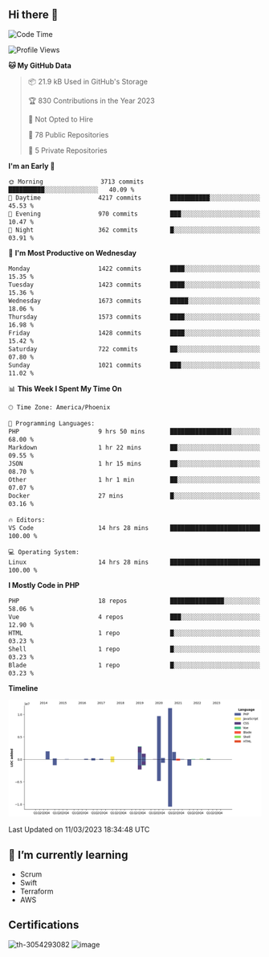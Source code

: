 ## Hi there 👋

<!--START_SECTION:waka-->
![Code Time](http://img.shields.io/badge/Code%20Time-8%2C105%20hrs%2016%20mins-blue)

![Profile Views](http://img.shields.io/badge/Profile%20Views-60-blue)

**🐱 My GitHub Data** 

> 📦 21.9 kB Used in GitHub's Storage 
 > 
> 🏆 830 Contributions in the Year 2023
 > 
> 🚫 Not Opted to Hire
 > 
> 📜 78 Public Repositories 
 > 
> 🔑 5 Private Repositories 
 > 
**I'm an Early 🐤** 

```text
🌞 Morning                3713 commits        ██████████░░░░░░░░░░░░░░░   40.09 % 
🌆 Daytime                4217 commits        ███████████░░░░░░░░░░░░░░   45.53 % 
🌃 Evening                970 commits         ███░░░░░░░░░░░░░░░░░░░░░░   10.47 % 
🌙 Night                  362 commits         █░░░░░░░░░░░░░░░░░░░░░░░░   03.91 % 
```
📅 **I'm Most Productive on Wednesday** 

```text
Monday                   1422 commits        ████░░░░░░░░░░░░░░░░░░░░░   15.35 % 
Tuesday                  1423 commits        ████░░░░░░░░░░░░░░░░░░░░░   15.36 % 
Wednesday                1673 commits        █████░░░░░░░░░░░░░░░░░░░░   18.06 % 
Thursday                 1573 commits        ████░░░░░░░░░░░░░░░░░░░░░   16.98 % 
Friday                   1428 commits        ████░░░░░░░░░░░░░░░░░░░░░   15.42 % 
Saturday                 722 commits         ██░░░░░░░░░░░░░░░░░░░░░░░   07.80 % 
Sunday                   1021 commits        ███░░░░░░░░░░░░░░░░░░░░░░   11.02 % 
```


📊 **This Week I Spent My Time On** 

```text
🕑︎ Time Zone: America/Phoenix

💬 Programming Languages: 
PHP                      9 hrs 50 mins       █████████████████░░░░░░░░   68.00 % 
Markdown                 1 hr 22 mins        ██░░░░░░░░░░░░░░░░░░░░░░░   09.55 % 
JSON                     1 hr 15 mins        ██░░░░░░░░░░░░░░░░░░░░░░░   08.70 % 
Other                    1 hr 1 min          ██░░░░░░░░░░░░░░░░░░░░░░░   07.07 % 
Docker                   27 mins             █░░░░░░░░░░░░░░░░░░░░░░░░   03.16 % 

🔥 Editors: 
VS Code                  14 hrs 28 mins      █████████████████████████   100.00 % 

💻 Operating System: 
Linux                    14 hrs 28 mins      █████████████████████████   100.00 % 
```

**I Mostly Code in PHP** 

```text
PHP                      18 repos            ███████████████░░░░░░░░░░   58.06 % 
Vue                      4 repos             ███░░░░░░░░░░░░░░░░░░░░░░   12.90 % 
HTML                     1 repo              █░░░░░░░░░░░░░░░░░░░░░░░░   03.23 % 
Shell                    1 repo              █░░░░░░░░░░░░░░░░░░░░░░░░   03.23 % 
Blade                    1 repo              █░░░░░░░░░░░░░░░░░░░░░░░░   03.23 % 
```



**Timeline**

![Lines of Code chart](https://raw.githubusercontent.com/mikebronner/mikebronner/master/assets/bar_graph.png)


 Last Updated on 11/03/2023 18:34:48 UTC
<!--END_SECTION:waka-->

<!--
**mikebronner/mikebronner** is a ✨ _special_ ✨ repository because its `README.md` (this file) appears on your GitHub profile.

Here are some ideas to get you started:

- 🔭 I’m currently working on ...
- 🌱 I’m currently learning ...
- 👯 I’m looking to collaborate on ...
- 🤔 I’m looking for help with ...
- 💬 Ask me about ...
- 📫 How to reach me: ...
- 😄 Pronouns: ...
- ⚡ Fun fact: ...
-->

## 🌱 I’m currently learning

- Scrum
- Swift
- Terraform
- AWS

## Certifications

![th-3054293082](https://user-images.githubusercontent.com/1791050/208267034-c5006f82-ae89-41eb-9478-7106c5aba070.jpg)          ![image](https://user-images.githubusercontent.com/1791050/208267032-13c8c426-f627-448d-b23e-e3dd74b6712a.png)

